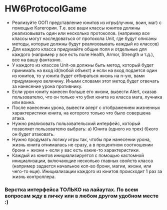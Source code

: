 # HW6ProtocolGame

* Реализуйте ООП представление юнитов из игры(лучник, воин, маг) с помощью Категории. Т.е. все ваши классы юнитов должны реализовывать один или несколько протоколов. (например все классы могут наследоваться от протокола Unit, где будут описаны методы, которые должны будут реализовывать каждый из классов) 
* Для каждого класса придумайте общие поля и отдельные для каждого (например у все есть поле Health, Armor, Strength и т.д.), все на вашу фантазию.
* У каждого из классов Unit-ов должны быть метод, который будет принимать на вход id(любой объект) и если на вход подается один из юнитов, то у юнита будет отбираться жизнь на n-ую, вами придуманную величину. Иными словами этот метод будет отвечать за нанесение урона противнику. 
* Если урон юниту нанесен больше его жизни, вывести Alert, сказав пользователю, что он только что убил юнита из класса мага, лучника или воина.
* После нанесении урона, вывести алерт с отображением жизненных характеристики юнита, на которого только что было совершена атака.
* Нужно реализовать пользовательский интерфейс, который позволяет пользователю выбрать: а) Юнита (одного из трех) б)кого он будет атаковать. 
* Нужно продумать логику игры так, чтобы при нанесении урона, жизнь юнита отнималась не сразу, а в процентном соотношении брони + жизни + если у вас есть какие-то характеристики. 
* Каждый из юнитов инициализируется с помощью кастомной инициализации, включающие несколько главных свойств класса (например задается начальное кол-во брони, магии, жизни, или чего-то еще). Инициализации каждого из юнитов происходит 1 раз за жизнь контроллера. 

### Верстка интерфейса ТОЛЬКО на лайаутах. По всем вопросам жду в личку или в любом другом удобном месте :) 
